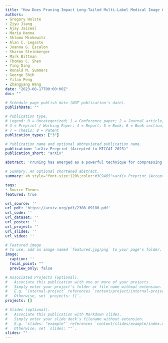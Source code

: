 ```yaml
---
title: "How Does Pruning Impact Long-Tailed Multi-Label Medical Image Classifiers?"
authors:
- Gregory Holste
- Ziyu Jiang
- Ajay Jaiswal
- Maria Hanna
- Shlomo Minkowitz
- Alan C. Legasto
- Joanna G. Escalon
- Sharon Steinberger
- Mark Bittman
- Thomas C. Shen
- Ying Ding
- Ronald M. Summers
- George Shih
- Yifan Peng
- Zhangyang Wang
date: "2023-08-17T00:00:00Z"
doi: ""

# Schedule page publish date (NOT publication's date).
publishDate: ""

# Publication type.
# Legend: 0 = Uncategorized; 1 = Conference paper; 2 = Journal article;
# 3 = Preprint / Working Paper; 4 = Report; 5 = Book; 6 = Book section;
# 7 = Thesis; 8 = Patent
publication_types: ["3"]

# Publication name and optional abbreviated publication name.
publication: "arXiv Preprint (Accepted to MICCAI 2023)"
publication_short: "arXiv"

abstract: 'Pruning has emerged as a powerful technique for compressing deep neural networks, reducing memory usage and inference time without significantly affecting overall performance. However, the nuanced ways in which pruning impacts model behavior are not well understood, particularly for long-tailed, multi-label datasets commonly found in clinical settings. This knowledge gap could have dangerous implications when deploying a pruned model for diagnosis, where unexpected model behavior could impact patient well-being. To fill this gap, we perform the first analysis of pruning's effect on neural networks trained to diagnose thorax diseases from chest X-rays (CXRs). On two large CXR datasets, we examine which diseases are most affected by pruning and characterize class "forgettability" based on disease frequency and co-occurrence behavior. Further, we identify individual CXRs where uncompressed and heavily pruned models disagree, known as pruning-identified exemplars (PIEs), and conduct a human reader study to evaluate their unifying qualities. We find that radiologists perceive PIEs as having more label noise, lower image quality, and higher diagnosis difficulty. This work represents a first step toward understanding the impact of pruning on model behavior in deep long-tailed, multi-label medical image classification. All code, model weights, and data access instructions can be found at https://github.com/VITA-Group/PruneCXR.'

# Summary. An optional shortened abstract.
summary: <b style="font-size:120%;color:#3C94B5">arXiv Preprint (Accepted to MICCAI 2023)</b><br> An investigation of pruning's impact on multi-label, long-tailed medical image classifiers.

tags:
- Source Themes
featured: true

url_source: ''
url_pdf: 'https://arxiv.org/pdf/2308.09180.pdf'
url_code: ''
url_dataset: ''
url_poster: ''
url_project: ''
url_slides: ''
url_video: ''

# Featured image
# To use, add an image named `featured.jpg/png` to your page's folder.
image:
  caption: ''
  focal_point: ""
  preview_only: false

# Associated Projects (optional).
#   Associate this publication with one or more of your projects.
#   Simply enter your project's folder or file name without extension.
#   E.g. `internal-project` references `content/project/internal-project/index.md`.
#   Otherwise, set `projects: []`.
projects: []

# Slides (optional).
#   Associate this publication with Markdown slides.
#   Simply enter your slide deck's filename without extension.
#   E.g. `slides: "example"` references `content/slides/example/index.md`.
#   Otherwise, set `slides: ""`.
slides: ""
---
```

